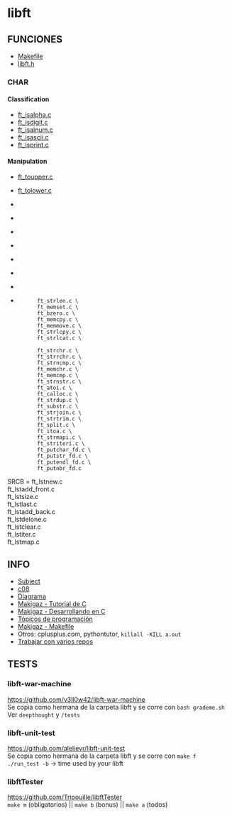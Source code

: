 # libft

## FUNCIONES
- [Makefile](Makefile)
- [libft.h](libft.h)
### CHAR
#### Classification
- [ft_isalpha.c](ft_isalpha.c)
- [ft_isdigit.c](ft_isdigit.c)
- [ft_isalnum.c](ft_isalnum.c)
- [ft_isascii.c](ft_isascii.c)
- [ft_isprint.c](ft_isprint.c)
#### Manipulation
- [ft_toupper.c](ft_toupper.c)
- [ft_tolower.c](ft_tolower.c)


- []()
- []()
- []()
- []()
- []()
- []()
- []()
- 
			ft_strlen.c \
			ft_memset.c \
			ft_bzero.c \
			ft_memcpy.c \
			ft_memmove.c \
			ft_strlcpy.c \
			ft_strlcat.c \

			ft_strchr.c \
			ft_strrchr.c \
			ft_strncmp.c \
			ft_memchr.c \
			ft_memcmp.c \
			ft_strnstr.c \
			ft_atoi.c \
			ft_calloc.c \
			ft_strdup.c \
			ft_substr.c \
			ft_strjoin.c \
			ft_strtrim.c \
			ft_split.c \
			ft_itoa.c \
			ft_strmapi.c \
			ft_striteri.c \
			ft_putchar_fd.c \
			ft_putstr_fd.c \
			ft_putendl_fd.c \
			ft_putnbr_fd.c

SRCB	= ft_lstnew.c \
			ft_lstadd_front.c \
			ft_lstsize.c \
			ft_lstlast.c \
			ft_lstadd_back.c \
			ft_lstdelone.c \
			ft_lstclear.c \
			ft_lstiter.c \
			ft_lstmap.c







## INFO
- [Subject](https://cdn.intra.42.fr/pdf/pdf/55911/es.subject.pdf)
- [c08](https://youtu.be/ewtSjBQVdiM)
- [Diagrama](https://coggle.it/diagram/YK0nO2mu1V3F8Hug/t/libft-a)
- [Makigaz - Tutorial de C](youtube.com/playlist?list=PLTd5ehIj0goOAWdpCpghXiRCmEOrJJLEW)
- [Makigaz - Desarrollando en C](youtube.com/playlist?list=PLTd5ehIj0goMZ33qJ7JmuXjSO8RoefiZS)
- [Tópicos de programación](https://www.cs.utah.edu/~germain/PPS/Topics/index.html)
- [Makigaz - Makefile](https://www.youtube.com/watch?v=L96rUUHfC78&list=PLMa9fq02Eqo-6-LRcDQ786lRYi7W3bW9i&index=4)
- Otros: cplusplus.com, pythontutor, `killall -KILL a.out`
- [Trabajar con varios repos](https://stackoverflow.com/questions/14290113/git-pushing-code-to-two-remotes)

## TESTS
### libft-war-machine
https://github.com/y3ll0w42/libft-war-machine
<br>Se copia como hermana de la carpeta libft y se corre con `bash grademe.sh`
<br>Ver `deepthought` y `/tests`
### libft-unit-test
https://github.com/alelievr/libft-unit-test
<br>Se copia como hermana de la carpeta libft y se corre con `make f`
<br>`./run_test -b` -> time used by your libft
### libftTester
https://github.com/Tripouille/libftTester
<br>`make m` (obligatorios) || `make b` (bonus) || `make a` (todos)




<!--
- []()
# The largest heading
## The second largest heading
###### The smallest heading
**This is bold text**
***All this text is important***
<sub>This is a subscript text</sub>
Use `git status` to list all new or modified files that haven't yet been committed.
Some basic Git commands are:
```
git status
git add
git commit
```
This site was built using [GitHub Pages](https://pages.github.com/).
- George Washington
- John Adams
- Thomas Jefferson
-->
